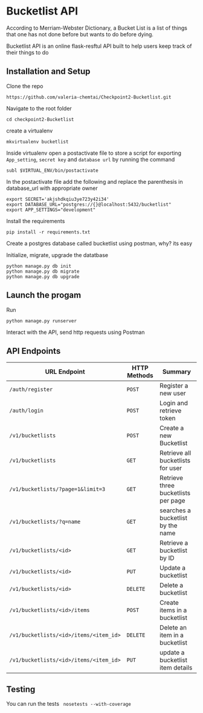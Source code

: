 # Bucketlist API
According to Merriam-Webster Dictionary,  a Bucket List is a list of things that one has not done before but wants to do before dying.

Bucketlist API is an online flask-resftul API built to help users keep track of their things to do

## Installation and Setup
Clone the repo
```
https://github.com/valeria-chemtai/Checkpoint2-Bucketlist.git
```
Navigate to the root folder
```
cd checkpoint2-Bucketlist
```
create a virtualenv
```
mkvirtualenv bucketlist
```
Inside virtualenv open a postactivate file to store a script for exporting `App_setting`, `secret key` and `database url` by running the command
```
subl $VIRTUAL_ENV/bin/postactivate
```
In the postactivate file add the following and replace the parenthesis in database_url with appropriate owner
```
export SECRET='akjshdkqiu3ye723y42i34'
export DATABASE_URL="postgres://{}@localhost:5432/bucketlist"
export APP_SETTINGS="development"
```
Install the requirements
```
pip install -r requirements.txt
```
Create a postgres database called bucketlist using postman, why? its easy

Initialize, migrate, upgrade the datatbase
```
python manage.py db init
python manage.py db migrate
python manage.py db upgrade
```
## Launch the progam
Run 
```
python manage.py runserver
```
Interact with the API, send http requests using Postman
## API Endpoints
| URL Endpoint | HTTP Methods | Summary |
| -------- | ------------- | --------- |
| `/auth/register` | `POST`  | Register a new user|
|  `/auth/login` | `POST` | Login and retrieve token|
| `/v1/bucketlists` | `POST` | Create a new Bucketlist |
| `/v1/bucketlists` | `GET` | Retrieve all bucketlists for user |
| `/v1/bucketlists/?page=1&limit=3` | `GET` | Retrieve three bucketlists per page |
 `/v1/bucketlists/?q=name` | `GET` | searches a bucketlist by the name|
| `/v1/bucketlists/<id>` | `GET` |  Retrieve a bucketlist by ID|
| `/v1/bucketlists/<id>` | `PUT` | Update a bucketlist |
| `/v1/bucketlists/<id>` | `DELETE` | Delete a bucketlist |
| `/v1/bucketlists/<id>/items` | `POST` |  Create items in a bucketlist |
| `/v1/bucketlists/<id>/items/<item_id>` | `DELETE`| Delete an item in a bucketlist|
| `/v1/bucketlists/<id>/items/<item_id>` | `PUT`| update a bucketlist item details|

## Testing
You can run the tests ``` nosetests --with-coverage```
